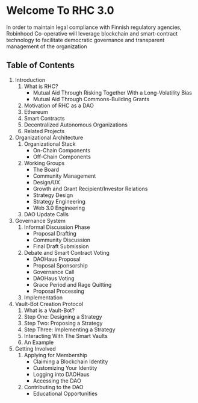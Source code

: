 Welcome To RHC 3.0
====================


In order to maintain legal compliance with Finnish regulatory agencies, Robinhood Co-operative will leverage blockchain and smart-contract technology to facilitate democratic governance and transparent management of the organization


## Table of Contents
1. Introduction  
    1. What is RHC?
        - Mutual Aid Through Risking Together With a Long-Volatility Bias
        - Mutual Aid Through Commons-Building Grants
    2. Motivation of RHC as a DAO
    3. Ethereum
    4. Smart Contracts
    5. Decentralized Autonomous Organizations
    6. Related Projects
2. Organizational Architecture
    1. Organizational Stack 
        - On-Chain Components
        - Off-Chain Components
    2. Working Groups
        - The Board
        - Community Management
        - Design/UX
        - Growth and Grant Recipient/Investor Relations
        - Strategy Design
        - Strategy Engineering
        - Web 3.0 Engineering
    3. DAO Update Calls
3. Governance System
    1. Informal Discussion Phase
        - Proposal Drafting
        - Community Discussion
        - Final Draft Submission
    2. Debate and Smart Contract Voting
        - DAOHaus Proposal
        - Proposal Sponsorship
        - Governance Call
        - DAOHaus Voting
        - Grace Period and Rage Quitting
        - Proposal Processing
    3. Implementation
4. Vault-Bot Creation Protocol
    1. What is a Vault-Bot?
    2. Step One: Designing a Strategy
    3. Step Two: Proposing a Strategy
    4. Step Three: Implementing a Strategy
    5. Interacting With The Smart Vaults
    6. An Example
5. Getting Involved
    1. Applying for Membership
        - Claiming a Blockchain Identity
        - Customizing Your Identity
        - Logging into DAOHaus
        - Accessing the DAO
    2. Contributing to the DAO
        - Educational Opportunities 

